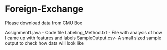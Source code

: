 # Foreign-Exchange
Please download data from CMU Box

Assignment1.java - Code file
Labeling_Method.txt - File with analysis of how I came up with features and labels
SampleOutput.csv- A small sized sample output to check how data will look like
